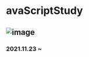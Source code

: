 # avaScriptStudy
## ![image](https://user-images.githubusercontent.com/65816974/142983025-c6ec246f-0bf7-4195-9e08-a652dfb14b90.png)
### 2021.11.23 ~ 
